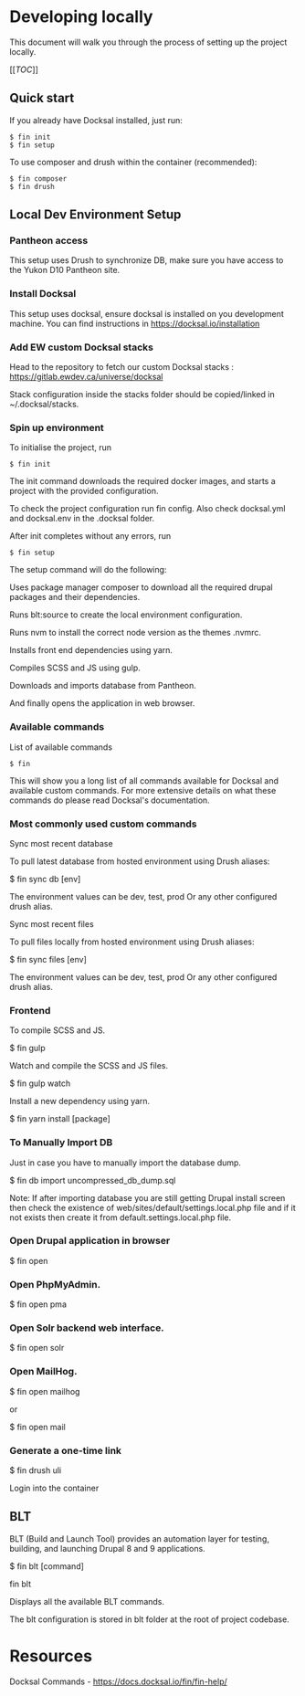 # Developing locally

This document will walk you through the process of setting up the project locally.

[[_TOC_]]

## Quick start

If you already have Docksal installed, just run:

   ```
   $ fin init
   $ fin setup
   ```

To use composer and drush within the container (recommended):

  ```
  $ fin composer
  $ fin drush
  ```

## Local Dev Environment Setup

### Pantheon access

This setup uses Drush to synchronize DB, make sure you have access to the Yukon D10 Pantheon site.

### Install Docksal

This setup uses docksal, ensure docksal is installed on you development machine. You can find instructions in https://docksal.io/installation

### Add EW custom Docksal stacks

Head to the repository to fetch our custom Docksal stacks : https://gitlab.ewdev.ca/universe/docksal

Stack configuration inside the stacks folder should be copied/linked in ~/.docksal/stacks.

### Spin up environment

To initialise the project, run

  ```
  $ fin init
  ```
The init command downloads the required docker images, and starts a project with the provided configuration.

To check the project configuration run fin config. Also check docksal.yml and docksal.env in the .docksal folder.

After init completes without any errors, run
  ```
  $ fin setup
  ```
The setup command will do the following:

Uses package manager composer to download all the required drupal packages and their dependencies.

Runs blt:source to create the local environment configuration.

Runs nvm to install the correct node version as the themes .nvmrc.

Installs front end dependencies using yarn.

Compiles SCSS and JS using gulp.

Downloads and imports database from Pantheon.

And finally opens the application in web browser.

### Available commands

 List of available commands

  ```
  $ fin
  ```
This will show you a long list of all commands available for Docksal and available custom commands. For more extensive details on what these commands do please read Docksal's documentation.


### Most commonly used custom commands

Sync most recent database

 To pull latest database from hosted environment using Drush aliases:

$ fin sync db [env]

The environment values can be dev, test, prod Or any other configured drush alias.

Sync most recent files

 To pull files locally from hosted environment using Drush aliases:

 $ fin sync files [env]

The environment values can be dev, test, prod Or any other configured drush alias.

### Frontend

To compile SCSS and JS.

 $ fin gulp

Watch and compile the SCSS and JS files.

$ fin gulp watch

Install a new dependency using yarn.

$ fin yarn install [package]

### To Manually Import DB

Just in case you have to manually import the database dump.

$ fin db import uncompressed_db_dump.sql

Note: If after importing database you are still getting Drupal install screen then check the existence of web/sites/default/settings.local.php file and if it not exists then create it from default.settings.local.php file.

### Open Drupal application in browser

$ fin open

### Open PhpMyAdmin.

$ fin open pma

### Open Solr backend web interface.

$ fin open solr

### Open MailHog.

$ fin open mailhog

or

$ fin open mail

### Generate a one-time link

$ fin drush uli

Login into the container


## BLT

BLT (Build and Launch Tool) provides an automation layer for testing, building, and launching Drupal 8 and 9 applications.

$ fin blt [command]

fin blt

Displays all the available BLT commands.

The blt configuration is stored in blt folder at the root of project codebase.

# Resources

Docksal Commands - https://docs.docksal.io/fin/fin-help/
